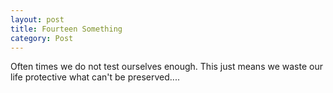 ```yaml
---
layout: post
title: Fourteen Something
category: Post
---
```



  Often times we do not test ourselves enough. This just means we waste our life protective what can't be preserved....
